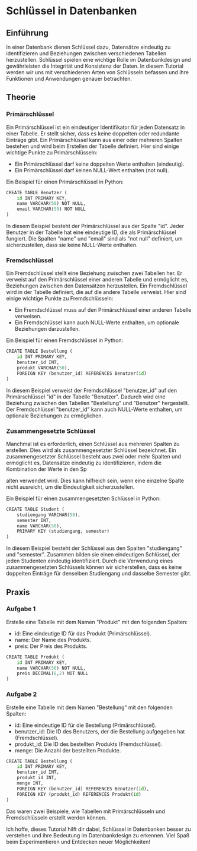 # Schlüssel in Datenbanken

## Einführung

In einer Datenbank dienen Schlüssel dazu, Datensätze eindeutig zu identifizieren und Beziehungen zwischen verschiedenen Tabellen herzustellen. Schlüssel spielen eine wichtige Rolle im Datenbankdesign und gewährleisten die Integrität und Konsistenz der Daten. In diesem Tutorial werden wir uns mit verschiedenen Arten von Schlüsseln befassen und ihre Funktionen und Anwendungen genauer betrachten.

## Theorie

### Primärschlüssel

Ein Primärschlüssel ist ein eindeutiger Identifikator für jeden Datensatz in einer Tabelle. Er stellt sicher, dass es keine doppelten oder redundante Einträge gibt. Ein Primärschlüssel kann aus einer oder mehreren Spalten bestehen und wird beim Erstellen der Tabelle definiert. Hier sind einige wichtige Punkte zu Primärschlüsseln:

- Ein Primärschlüssel darf keine doppelten Werte enthalten (eindeutig).
- Ein Primärschlüssel darf keinen NULL-Wert enthalten (not null).

Ein Beispiel für einen Primärschlüssel in Python:

```python
CREATE TABLE Benutzer (
    id INT PRIMARY KEY,
    name VARCHAR(50) NOT NULL,
    email VARCHAR(50) NOT NULL
)
```

In diesem Beispiel besteht der Primärschlüssel aus der Spalte "id". Jeder Benutzer in der Tabelle hat eine eindeutige ID, die als Primärschlüssel fungiert. Die Spalten "name" und "email" sind als "not null" definiert, um sicherzustellen, dass sie keine NULL-Werte enthalten.

### Fremdschlüssel

Ein Fremdschlüssel stellt eine Beziehung zwischen zwei Tabellen her. Er verweist auf den Primärschlüssel einer anderen Tabelle und ermöglicht es, Beziehungen zwischen den Datensätzen herzustellen. Ein Fremdschlüssel wird in der Tabelle definiert, die auf die andere Tabelle verweist. Hier sind einige wichtige Punkte zu Fremdschlüsseln:

- Ein Fremdschlüssel muss auf den Primärschlüssel einer anderen Tabelle verweisen.
- Ein Fremdschlüssel kann auch NULL-Werte enthalten, um optionale Beziehungen darzustellen.

Ein Beispiel für einen Fremdschlüssel in Python:

```python
CREATE TABLE Bestellung (
    id INT PRIMARY KEY,
    benutzer_id INT,
    produkt VARCHAR(50),
    FOREIGN KEY (benutzer_id) REFERENCES Benutzer(id)
)
```

In diesem Beispiel verweist der Fremdschlüssel "benutzer_id" auf den Primärschlüssel "id" in der Tabelle "Benutzer". Dadurch wird eine Beziehung zwischen den Tabellen "Bestellung" und "Benutzer" hergestellt. Der Fremdschlüssel "benutzer_id" kann auch NULL-Werte enthalten, um optionale Beziehungen zu ermöglichen.

### Zusammengesetzte Schlüssel

Manchmal ist es erforderlich, einen Schlüssel aus mehreren Spalten zu erstellen. Dies wird als zusammengesetzter Schlüssel bezeichnet. Ein zusammengesetzter Schlüssel besteht aus zwei oder mehr Spalten und ermöglicht es, Datensätze eindeutig zu identifizieren, indem die Kombination der Werte in den Sp

alten verwendet wird. Dies kann hilfreich sein, wenn eine einzelne Spalte nicht ausreicht, um die Eindeutigkeit sicherzustellen.

Ein Beispiel für einen zusammengesetzten Schlüssel in Python:

```python
CREATE TABLE Student (
    studiengang VARCHAR(50),
    semester INT,
    name VARCHAR(50),
    PRIMARY KEY (studiengang, semester)
)
```

In diesem Beispiel besteht der Schlüssel aus den Spalten "studiengang" und "semester". Zusammen bilden sie einen eindeutigen Schlüssel, der jeden Studenten eindeutig identifiziert. Durch die Verwendung eines zusammengesetzten Schlüssels können wir sicherstellen, dass es keine doppelten Einträge für denselben Studiengang und dasselbe Semester gibt.

## Praxis

### Aufgabe 1

Erstelle eine Tabelle mit dem Namen "Produkt" mit den folgenden Spalten:

- id: Eine eindeutige ID für das Produkt (Primärschlüssel).
- name: Der Name des Produkts.
- preis: Der Preis des Produkts.

```python
CREATE TABLE Produkt (
    id INT PRIMARY KEY,
    name VARCHAR(50) NOT NULL,
    preis DECIMAL(8,2) NOT NULL
)
```

### Aufgabe 2

Erstelle eine Tabelle mit dem Namen "Bestellung" mit den folgenden Spalten:

- id: Eine eindeutige ID für die Bestellung (Primärschlüssel).
- benutzer_id: Die ID des Benutzers, der die Bestellung aufgegeben hat (Fremdschlüssel).
- produkt_id: Die ID des bestellten Produkts (Fremdschlüssel).
- menge: Die Anzahl der bestellten Produkte.

```python
CREATE TABLE Bestellung (
    id INT PRIMARY KEY,
    benutzer_id INT,
    produkt_id INT,
    menge INT,
    FOREIGN KEY (benutzer_id) REFERENCES Benutzer(id),
    FOREIGN KEY (produkt_id) REFERENCES Produkt(id)
)
```

Das waren zwei Beispiele, wie Tabellen mit Primärschlüsseln und Fremdschlüsseln erstellt werden können.

Ich hoffe, dieses Tutorial hilft dir dabei, Schlüssel in Datenbanken besser zu verstehen und ihre Bedeutung im Datenbankdesign zu erkennen. Viel Spaß beim Experimentieren und Entdecken neuer Möglichkeiten!